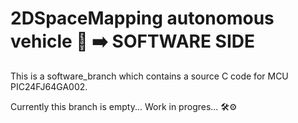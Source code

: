 # 2DSpaceMapping autonomous vehicle 🚗 ➡️ SOFTWARE SIDE
This is a software_branch which contains a source C code for MCU PIC24FJ64GA002.

Currently this branch is empty... Work in progres... 🛠️⚙️
